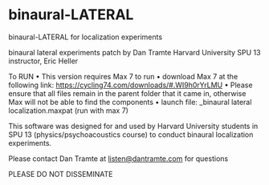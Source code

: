 # binaural-LATERAL
binaural-LATERAL for localization experiments

binaural lateral experiments
patch by Dan Tramte
Harvard University SPU 13 instructor, Eric Heller

To RUN
• This version requires Max 7 to run
• download Max 7 at the following link:
https://cycling74.com/downloads/#.WI9h0rYrLMU
• Please ensure that all files remain in the parent folder that it came in, otherwise Max will not be able to find the components
• launch file:
_binaural lateral localization.maxpat (run with max 7)

This software was designed for and used by Harvard University students in SPU 13 (physics/psychoacoustics course) to conduct binaural localization experiments. 

Please contact Dan Tramte at listen@dantramte.com for questions

PLEASE DO NOT DISSEMINATE 
